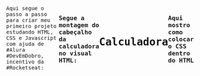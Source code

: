 Aqui segue o passo a passo para criar meu primeiro projeto estudando HTML, CSS e Javascript com ajuda de #Alura #DevEmDobro, incentivo da #Rocketseat:

<h3>Segue a montagem do cabeçalho da calculadora no visual HTML:</h3>

<h1><!DOCTYPE html>
<html>
  <head>
Calculadora
  </head>
  <body>
<link rel="stylesheet" href="./src/musculos.css"></h1>

<h3>Aqui mostro como colocar o CSS dentro do HTML</h3>
  
<h5><style>  
    body {
      font-family: "Roboto Mono", monospace;
      min-height: 50px;
      background-image: url("https://cdn.pixabay.com/photo/2018/02/23/19/40/student-3176407_960_720.png");
      background-size: 100vh;
      background-position: center;
      background-repeat: no-repeat;
      display: flex;
      align-items: center;
      justify-content: center;
    }

    .container {
      text-align: center;
      padding: 20px;
      height: 100vh;
    }

    .page-title {
      color: #000000;
      margin: 0 0 5px;
      border-bottom: 1px solid #c3c4c5;
    }

    .page-subtitle {
      color: #ffffff;
      font-size: 30px;
      text-align: center;
      display: flex;
      justify-content: space-between;
      align-items: center;
      background-color: #000000;
      border-bottom-left-radius: 8px;
      border-bottom-right-radius: 8px;
      border-radius: 8px;
      margin-top: 30px;
      transition: 0.15s ease-in-out;
      opacity: 0.7;
    }

    .page-logo {
      color: #ffffff;
      font-size: 30px;
      text-align: center;
      display: flex;
      justify-content: space-between;
      align-items: center;
      background-color: #000000;
      padding: 0px 25px;
      width: 200px;
      border-bottom-left-radius: 8px;
      border-bottom-right-radius: 8px;
      border-radius: 8px;
      margin-top: 30px;
      transition: 0.15s ease-in-out;
    }

    .alextec-logo {
      margin-bottom: 50px; /* margem entre os elementos */
      top: 10px;
      bottom: absolute;
      left: 620px;
      right: 0px;
      margin: auto;
      width: 50px;
      height: 50px;
      cursor: pointer;
      display: flex;
      justify-content: space-between;
      margin-bottom: 50px; /* margem entre os elementos */
      position: absolute;
      border-bottom-left-radius: 5px;
      border-bottom-right-radius: 5px;
      border-radius: 5px;
      box-shadow: rgba(0, 0, 0, 0.35) 0px 5px 15px;
    }

    .alextec-logo:hover {
      transform: scale(1.05);
    }

    .linkedin-logo {
      margin-bottom: 50px; /* margem entre os elementos */
      top: 10px;
      bottom: absolute;
      left: 730px;
      right: 0px;
      margin: auto;
      width: 50px;
      height: 50px;
      display: flex;
      justify-content: space-between;
      cursor: pointer; /* pra colocar um cursor do mouse indicando link */
      position: absolute;
      box-shadow: rgba(0, 0, 0, 0.35) 0px 5px 15px; /*https://getcssscan.com/css-box-shadow-examples*/
    }

    .linkedin-logo:hover {
      transform: scale(1.05);
    }

    h2 {
      top: 280px;
      bottom: 0;
      left: 0;
      right: 0;
      margin: auto;
      position: absolute;
      color: #ffffff;
      font-size: 30px;
      text-align: center;
      display: flex;
      justify-content: space-around;
      align-content: center;
      background-color: #000000;
      padding: 0px 25px;
      width: 180px;
      height: 110px;
      border-bottom-left-radius: 8px;
      border-bottom-right-radius: 8px;
      border-radius: 8px;
      margin-top: 30px;
      transition: 0.15s ease-in-out;
      opacity: 0.9;
    }
    </style></h5>
  

<h3>Chegamos no cabeçalho da página</h3>
        <div class="container">
<h1 class="page-title">Calculadora de média</h1>
<p class="page-subtitle">Calcule sua sua média final de todas as provas!</p>
<h2 id="valorConvertido"></h2>
    </div>

        <a href="https://github.com/Paulina-AxxTec" target="_blank">
            
            <img src="https://avatars.githubusercontent.com/u/69440895?s=400&u=f55990b981f9a90bbc8f496618e673ffb22cdbe0&v=4" alt="Link para GitHub" class="alextec-logo">
        
        <a href="https://www.linkedin.com/in/paulina-moreno-5692627a/" target="_blank">
           
            <img src="https://cdn.jsdelivr.net/gh/devicons/devicon/icons/linkedin/linkedin-original.svg" alt="Link para Linkedin" class="linkedin-logo">

                <script>
                    var nome = "Alex";
                    var notaDoPrimeiroBimestre = prompt("Digite a nota do 1º Bim: ");
                    var notaDoSegundoBimestre = prompt("Digite a nota do 2º Bim: ");
                    var notaDoTerceiroBimestre = prompt("Digite a nota do 3º Bim: ");
                    var notaDoQuartoBimestre = prompt("Digite a nota do 4º Bim: ");

                    var convertido1bim = parseInt(notaDoPrimeiroBimestre);
                    console.log(convertido1bim); // 10
                    console.log(typeof convertido1bim); // Number

                    var convertido2bim = parseInt(notaDoSegundoBimestre);
                    console.log(convertido2bim); // 10
                    console.log(typeof convertido2bim); // Number

                    var convertido3bim = parseInt(notaDoTerceiroBimestre);
                    console.log(convertido3bim); // 10
                    console.log(typeof convertido3bim); // Number

                    var convertido4bim = parseInt(notaDoQuartoBimestre);
                    console.log(convertido4bim); // 10
                    console.log(typeof convertido4bim); // Number

                    var notaFinal = ((convertido1bim + convertido2bim + convertido3bim + convertido4bim) / 4)

                    var notaFinalTotal = document.getElementById("valorConvertido");

                    console.log("Bem-vindo, " + nome + "!");
                    console.log("Sua nota final é " + notaFinal);

                    if (notaFinal >= 7) {
                        notaFinalTotal.innerHTML = "O Aluno " + nome + " foi APROVADO!";
                    }

                    else {
                        notaFinalTotal.innerHTML = nome + ", infelizmente não foi dessa vez... ";
                    }  
                </script>
</body>

</html>
  
FIM!
